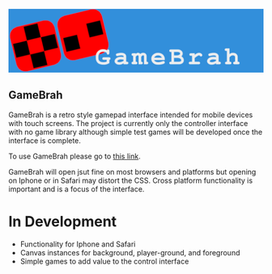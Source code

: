 ![alt text](https://github.com/xreddr/xreddr/blob/main/images/GameBrahbanner.png)


## GameBrah

GameBrah is a retro style gamepad interface intended for mobile devices with touch screens. The project is currently only the controller interface with no game library although simple test games will be developed once the interface is complete.  
  
To use GameBrah please go to [this link](https://htmlpreview.github.io/?https://github.com/xreddr/GameBrah/blob/main/index.html).
  
GameBrah will open jsut fine on most browsers and platforms but opening on Iphone or in Safari may distort the CSS. Cross platform functionality is important and is a focus of the interface.

# In Development

- Functionality for Iphone and Safari
- Canvas instances for background, player-ground, and foreground
- Simple games to add value to the control interface